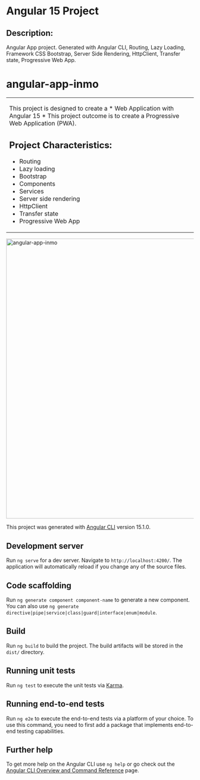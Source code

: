 # Angular 15 Project

## Description:
Angular App project. Generated with Angular CLI, Routing, Lazy Loading, Framework CSS Bootstrap, Server Side Rendering, HttpClient, Transfer state, Progressive Web App.


 # angular-app-inmo

<table>
<tr>
<td>

This project is designed to create a * Web Application with Angular 15 *
This project outcome is to create a Progressive Web Application (PWA).



## Project Characteristics:

* Routing
* Lazy loading
* Bootstrap
* Components
* Services
* Server side rendering
* HttpClient
* Transfer state
* Progressive Web App


</td>
</tr>
</table>



<img width="750" alt="angular-app-inmo" src="https://i.postimg.cc/tTNgXGJN/website-screen.png">



This project was generated with [Angular CLI](https://github.com/angular/angular-cli) version 15.1.0.

## Development server

Run `ng serve` for a dev server. Navigate to `http://localhost:4200/`. The application will automatically reload if you change any of the source files.

## Code scaffolding

Run `ng generate component component-name` to generate a new component. You can also use `ng generate directive|pipe|service|class|guard|interface|enum|module`.

## Build

Run `ng build` to build the project. The build artifacts will be stored in the `dist/` directory.

## Running unit tests

Run `ng test` to execute the unit tests via [Karma](https://karma-runner.github.io).

## Running end-to-end tests

Run `ng e2e` to execute the end-to-end tests via a platform of your choice. To use this command, you need to first add a package that implements end-to-end testing capabilities.

## Further help

To get more help on the Angular CLI use `ng help` or go check out the [Angular CLI Overview and Command Reference](https://angular.io/cli) page.
